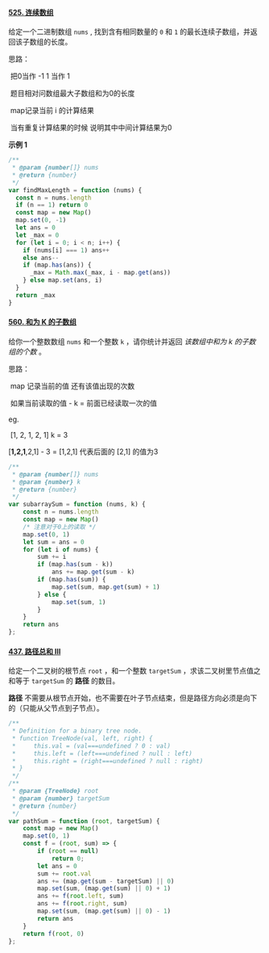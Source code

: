#### [525. 连续数组](https://leetcode-cn.com/problems/contiguous-array/)

给定一个二进制数组 `nums` , 找到含有相同数量的 `0` 和 `1` 的最长连续子数组，并返回该子数组的长度。

 思路：

​	把0当作 -1 1 当作 1

​	题目相对问数组最大子数组和为0的长度

​	map记录当前 i 的计算结果

​	当有重复计算结果的时候 说明其中中间计算结果为0

**示例 1**

```javascript
/**
 * @param {number[]} nums
 * @return {number}
 */
var findMaxLength = function (nums) {
  const n = nums.length
  if (n == 1) return 0
  const map = new Map()
  map.set(0, -1)
  let ans = 0
  let _max = 0
  for (let i = 0; i < n; i++) {
    if (nums[i] === 1) ans++
    else ans--
    if (map.has(ans)) {
      _max = Math.max(_max, i - map.get(ans))
    } else map.set(ans, i)
  }
  return _max
}
```

#### [560. 和为 K 的子数组](https://leetcode-cn.com/problems/subarray-sum-equals-k/)

给你一个整数数组 `nums` 和一个整数 `k` ，请你统计并返回 *该数组中和为 k 的子数组的个数* 。

 思路：

​	map 记录当前的值 还有该值出现的次数

​	如果当前读取的值 - k = 前面已经读取一次的值 

eg.

​	[1, 2, 1, 2, 1] k = 3

[**1,2,1**,2,1]  - 3 = [1,2,1] 代表后面的 [2,1] 的值为3

```js
/**
 * @param {number[]} nums
 * @param {number} k
 * @return {number}
 */
var subarraySum = function (nums, k) {
    const n = nums.length
    const map = new Map()
    /* 注意对于0上的读取 */
    map.set(0, 1)
    let sum = ans = 0
    for (let i of nums) {
        sum += i
        if (map.has(sum - k))
            ans += map.get(sum - k)
        if (map.has(sum)) {
            map.set(sum, map.get(sum) + 1)
        } else {
            map.set(sum, 1)
        }
    }
    return ans
};
```

#### [437. 路径总和 III](https://leetcode-cn.com/problems/path-sum-iii/)

给定一个二叉树的根节点 `root` ，和一个整数 `targetSum` ，求该二叉树里节点值之和等于 `targetSum` 的 **路径** 的数目。

**路径** 不需要从根节点开始，也不需要在叶子节点结束，但是路径方向必须是向下的（只能从父节点到子节点）。

 

```js
/**
 * Definition for a binary tree node.
 * function TreeNode(val, left, right) {
 *     this.val = (val===undefined ? 0 : val)
 *     this.left = (left===undefined ? null : left)
 *     this.right = (right===undefined ? null : right)
 * }
 */
/**
 * @param {TreeNode} root
 * @param {number} targetSum
 * @return {number}
 */
var pathSum = function (root, targetSum) {
    const map = new Map()
    map.set(0, 1)
    const f = (root, sum) => {
        if (root == null)
            return 0;
        let ans = 0
        sum += root.val
        ans += (map.get(sum - targetSum) || 0)
        map.set(sum, (map.get(sum) || 0) + 1)
        ans += f(root.left, sum)
        ans += f(root.right, sum)
        map.set(sum, (map.get(sum) || 0) - 1)
        return ans
    }
    return f(root, 0)
};
```

